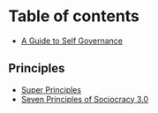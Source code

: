 # Table of contents

* [A Guide to Self Governance](README.md)

## Principles

* [Super Principles](principles/super-principles.md)
* [Seven Principles of Sociocracy 3.0](principles/seven-principles-of-sociocracy-3.0.md)

